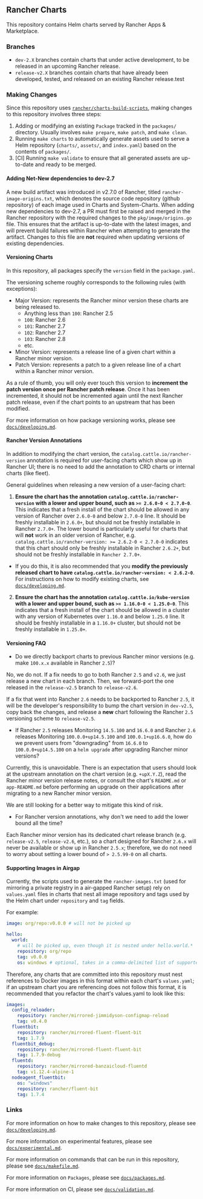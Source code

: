 ## Rancher Charts

This repository contains Helm charts served by Rancher Apps & Marketplace.

### Branches

- `dev-2.X` branches contain charts that under active development, to be released in an upcoming Rancher release.
- `release-v2.X` branches contain charts that have already been developed, tested, and released on an existing Rancher release.test

### Making Changes

Since this repository uses [`rancher/charts-build-scripts`](https://github.com/rancher/charts-build-scripts), making changes to this repository involves three steps:
1. Adding or modifying an existing `Package` tracked in the `packages/` directory. Usually involves `make prepare`, `make patch`, and `make clean`.
2. Running `make charts` to automatically generate assets used to serve a Helm repository (`charts/`, `assets/`, and `index.yaml`) based on the contents of `packages/`.
3. [CI] Running `make validate` to ensure that all generated assets are up-to-date and ready to be merged.


#### Adding Net-New dependencies to dev-2.7
A new build artifact was introduced in v2.7.0 of Rancher, titled `rancher-image-origins.txt`, which denotes the source code repository (github repository) of each image used in Charts and System-Charts.
When adding new dependencies to dev-2.7, a PR must first be raised and merged in the Rancher repository with the required changes to the `pkg/image/origins.go` file. This ensures that the artifact is up-to-date
with the latest images, and will prevent build failures within Rancher when attempting to generate the artifact. Changes to this file are **not** required when updating versions of existing dependencies.

#### Versioning Charts

In this repository, all packages specify the `version` field in the `package.yaml`.

The versioning scheme roughly corresponds to the following rules (with exceptions):
- Major Version: represents the Rancher minor version these charts are being released to.
  - Anything less than `100`: Rancher 2.5
  - `100`: Rancher 2.6
  - `101`: Rancher 2.7
  - `102`: Rancher 2.7
  - `103`: Rancher 2.8
  - etc.
- Minor Version: represents a release line of a given chart within a Rancher minor version.
- Patch Version: represents a patch to a given release line of a chart within a Rancher minor version.

As a rule of thumb, you will only ever touch this version to **increment the patch version once per Rancher patch release**. Once it has been incremented, it should not be incremented again until the next Rancher patch release, even if the chart points to an upstream that has been modified.

For more information on how package versioning works, please see [`docs/developing.md`](docs/developing.md).

#### Rancher Version Annotations

In addition to modifying the chart version, the `catalog.cattle.io/rancher-version` annotation is required for user-facing charts which show up in Rancher UI; there is no need to add the annotation to CRD charts or internal charts (like fleet).

General guidelines when releasing a new version of a user-facing chart:

1. **Ensure the chart has the annotation `catalog.cattle.io/rancher-version` with a lower and upper bound, such as `>= 2.6.0-0 < 2.7.0-0`**. This indicates that a fresh install of the chart should be allowed in any version of Rancher over `2.6.0-0` and below `2.7.0-0` line. It should be freshly installable in `2.6.0+`, but should not be freshly installable in Rancher `2.7.0+`. The lower bound is particularly useful for charts that will **not** work in an older version of Rancher, e.g. `catalog.cattle.io/rancher-version: >= 2.6.2-0 < 2.7.0-0` indicates that this chart should only be freshly installable in Rancher `2.6.2+`, but should not be freshly installable in `Rancher 2.7.0+`.
  - If you do this, it is also recommended that you **modify the previously released chart to have `catalog.cattle.io/rancher-version: < 2.6.2-0`**. For instructions on how to modify existing charts, see [`docs/developing.md`](docs/developing.md).
2. **Ensure the chart has the annotation `catalog.cattle.io/kube-version` with a lower and upper bound, such as `>= 1.16.0-0 < 1.25.0-0`**. This indicates that a fresh install of the chart should be allowed in a cluster with any version of Kubernetes over `1.16.0` and below `1.25.0` line. It should be freshly installable in a `1.16.0+` cluster, but should not be freshly installable in `1.25.0+`.

#### Versioning FAQ

- Do we directly backport charts to previous Rancher minor versions (e.g. make `100.x.x` available in Rancher `2.5`)?

No, we do not. If a fix needs to go to both Rancher `2.5` and `v2.6`, we just release a new chart in each branch. Then, we forward-port the one released in the `release-v2.5` branch to `release-v2.6`.

If a fix that went into Rancher `2.6` needs to be backported to Rancher `2.5`, it will be the developer's responsibility to bump the chart version in `dev-v2.5`, copy back the changes, and release a **new** chart following the Rancher `2.5` versioning scheme to `release-v2.5`.

- If Rancher `2.5` releases Monitoring `14.5.100` and `16.6.0` and Rancher `2.6` releases Monitoring `100.0.0+up14.5.100` and `100.0.1+up16.6.0`, how do we prevent users from "downgrading" from `16.6.0` to `100.0.0+up14.5.100` on a `helm upgrade` after upgrading Rancher minor versions?

Currently, this is unavoidable. There is an expectation that users should look at the upstream annotation on the chart version (e.g. `+upX.Y.Z`), read the Rancher minor version release notes, or consult the chart's `README.md` or `app-README.md` before performing an upgrade on their applications after migrating to a new Rancher minor version.

We are still looking for a better way to mitigate this kind of risk.

- For Rancher version annotations, why don't we need to add the lower bound all the time?

Each Rancher minor version has its dedicated chart release branch (e.g. `release-v2.5`, `release-v2.6`, etc.), so a chart designed for Rancher `2.6.x` will never be available or show up in Rancher `2.5.x`; therefore, we do not need to worry about setting a lower bound of `> 2.5.99-0` on all charts.

#### Supporting Images in Airgap

Currently, the scripts used to generate the `rancher-images.txt` (used for mirroring a private registry in a air-gapped Rancher setup) rely on `values.yaml` files in charts that nest all image repository and tags used by the Helm chart under `repository` and `tag` fields.

For example:

```yaml
image: org/repo:v0.0.0 # will not be picked up

hello:
  world:
    # will be picked up, even though it is nested under hello.world.*
    repository: org/repo
    tag: v0.0.0
    os: windows # optional, takes in a comma-delimited list of supported OSs. By default, the OS is assumed to be "linux" but you can specify "windows" or "linux,windows" as well.
```

Therefore, any charts that are committed into this repository must nest references to Docker images in this format within each chart's `values.yaml`; if an upstream chart you are referencing does not follow this format, it is recommended that you refactor the chart's values.yaml to look like this:

```yaml
images:
  config_reloader:
    repository: rancher/mirrored-jimmidyson-configmap-reload
    tag: v0.4.0
  fluentbit:
    repository: rancher/mirrored-fluent-fluent-bit
    tag: 1.7.9
  fluentbit_debug:
    repository: rancher/mirrored-fluent-fluent-bit
    tag: 1.7.9-debug
  fluentd:
    repository: rancher/mirrored-banzaicloud-fluentd
    tag: v1.12.4-alpine-1
  nodeagent_fluentbit:
    os: "windows"
    repository: rancher/fluent-bit
    tag: 1.7.4
```

### Links

For more information on how to make changes to this repository, please see [`docs/developing.md`](docs/developing.md).

For more information on experimental features, please see [`docs/experimental.md`](docs/experimental.md).

For more information on commands that can be run in this repository, please see [`docs/makefile.md`](docs/makefile.md).

For more information on `Packages`, please see [`docs/packages.md`](docs/packages.md).

For more information on CI, please see [`docs/validation.md`](docs/validation.md).